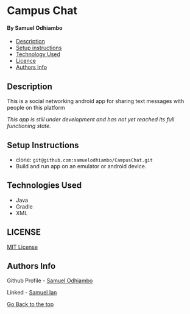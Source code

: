 # Campus Chat
#### By Samuel Odhiambo


- [Description](#description)
- [Setup instructions](#setup-instructions)
- [Technology Used](#technologies-used)
- [Licence](#license)
- [Authors Info](#Authors-info)

## Description
<p>This is a social networking android app for sharing text messages with people on this platform</p>

<em>This app is still under development and has not yet reached its full functioning state.</em>

## Setup Instructions
* clone: ``` git@github.com:samuelodhiambo/CampusChat.git ```
* Build and run app on an emulator or android device.

## Technologies Used
* Java
* Gradle
* XML


## LICENSE
[MIT License](LICENSE)

## Authors Info
Github Profile - [Samuel Odhiambo](https://github.com/samuelodhiambo)

Linked - [Samuel Ian](https://www.linkedin.com/in/osamwelian3/)

[Go Back to the top](#ecom-mall)